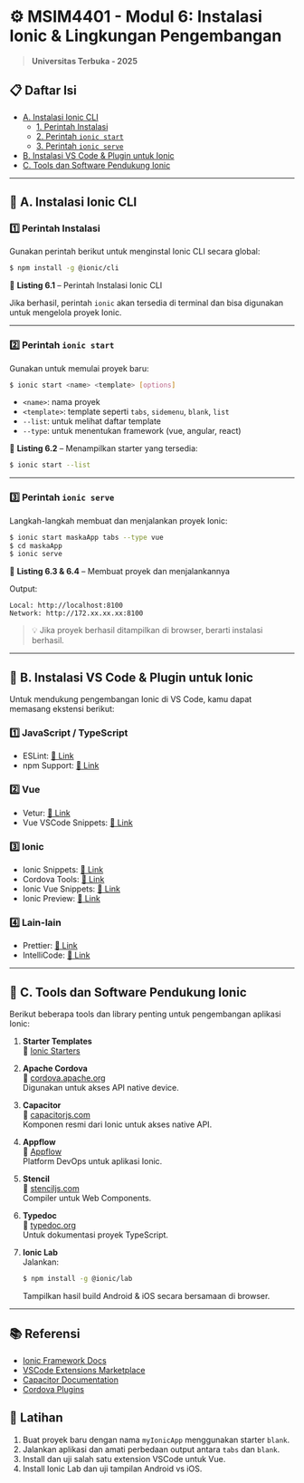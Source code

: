 # ⚙️ MSIM4401 - Modul 6: Instalasi Ionic & Lingkungan Pengembangan

> **Universitas Terbuka - 2025**

## 📋 Daftar Isi

- [A. Instalasi Ionic CLI](#a-instalasi-ionic-cli)
  - [1. Perintah Instalasi](#1-perintah-instalasi)
  - [2. Perintah `ionic start`](#2-perintah-ionic-start)
  - [3. Perintah `ionic serve`](#3-perintah-ionic-serve)
- [B. Instalasi VS Code & Plugin untuk Ionic](#b-instalasi-vs-code--plugin-untuk-ionic)
- [C. Tools dan Software Pendukung Ionic](#c-tools-dan-software-pendukung-ionic)

---

## 🔶 A. Instalasi Ionic CLI

### 1️⃣ Perintah Instalasi

Gunakan perintah berikut untuk menginstal Ionic CLI secara global:

```bash
$ npm install -g @ionic/cli
```

📌 **Listing 6.1** – Perintah Instalasi Ionic CLI

Jika berhasil, perintah `ionic` akan tersedia di terminal dan bisa digunakan untuk mengelola proyek Ionic.

---

### 2️⃣ Perintah `ionic start`

Gunakan untuk memulai proyek baru:

```bash
$ ionic start <name> <template> [options]
```

- `<name>`: nama proyek
- `<template>`: template seperti `tabs`, `sidemenu`, `blank`, `list`
- `--list`: untuk melihat daftar template
- `--type`: untuk menentukan framework (vue, angular, react)

📌 **Listing 6.2** – Menampilkan starter yang tersedia:
```bash
$ ionic start --list
```

---

### 3️⃣ Perintah `ionic serve`

Langkah-langkah membuat dan menjalankan proyek Ionic:

```bash
$ ionic start maskaApp tabs --type vue
$ cd maskaApp
$ ionic serve
```

📌 **Listing 6.3 & 6.4** – Membuat proyek dan menjalankannya

Output:
```
Local: http://localhost:8100
Network: http://172.xx.xx.xx:8100
```

> 💡 Jika proyek berhasil ditampilkan di browser, berarti instalasi berhasil.

---

## 🧰 B. Instalasi VS Code & Plugin untuk Ionic

Untuk mendukung pengembangan Ionic di VS Code, kamu dapat memasang ekstensi berikut:

### 1️⃣ JavaScript / TypeScript
- ESLint: [🔗 Link](https://marketplace.visualstudio.com/items?itemName=dbaeumer.vscode-eslint)
- npm Support: [🔗 Link](https://marketplace.visualstudio.com/items?itemName=eg2.vscode-npm-script)

### 2️⃣ Vue
- Vetur: [🔗 Link](https://marketplace.visualstudio.com/items?itemName=octref.vetur)
- Vue VSCode Snippets: [🔗 Link](https://marketplace.visualstudio.com/items?itemName=sdras.vue-vscode-snippets)

### 3️⃣ Ionic
- Ionic Snippets: [🔗 Link](https://marketplace.visualstudio.com/items?itemName=fivethree.vscode-ionic-snippets)
- Cordova Tools: [🔗 Link](https://marketplace.visualstudio.com/items?itemName=Msjsdiag.cordova-tools)
- Ionic Vue Snippets: [🔗 Link](https://marketplace.visualstudio.com/items?itemName=dlodeprojuicer.ionicvuesnippets)
- Ionic Preview: [🔗 Link](https://marketplace.visualstudio.com/items?itemName=ionic-preview.ionic-preview)

### 4️⃣ Lain-lain
- Prettier: [🔗 Link](https://marketplace.visualstudio.com/items?itemName=esbenp.prettier-vscode)
- IntelliCode: [🔗 Link](https://marketplace.visualstudio.com/items?itemName=visualstudioexptteam.vscodeintellicode)

---

## 🧪 C. Tools dan Software Pendukung Ionic

Berikut beberapa tools dan library penting untuk pengembangan aplikasi Ionic:

1. **Starter Templates**  
   🔗 [Ionic Starters](https://market.ionicframework.com/starters)

2. **Apache Cordova**  
   🔗 [cordova.apache.org](https://cordova.apache.org/)  
   Digunakan untuk akses API native device.

3. **Capacitor**  
   🔗 [capacitorjs.com](https://capacitorjs.com/)  
   Komponen resmi dari Ionic untuk akses native API.

4. **Appflow**  
   🔗 [Appflow](https://ionicframework.com/appflow)  
   Platform DevOps untuk aplikasi Ionic.

5. **Stencil**  
   🔗 [stenciljs.com](https://stenciljs.com/)  
   Compiler untuk Web Components.

6. **Typedoc**  
   🔗 [typedoc.org](https://typedoc.org/)  
   Untuk dokumentasi proyek TypeScript.

7. **Ionic Lab**  
   Jalankan:
   ```bash
   $ npm install -g @ionic/lab
   ```
   Tampilkan hasil build Android & iOS secara bersamaan di browser.

---

## 📚 Referensi

- [Ionic Framework Docs](https://ionicframework.com/docs/)
- [VSCode Extensions Marketplace](https://marketplace.visualstudio.com/)
- [Capacitor Documentation](https://capacitorjs.com/docs)
- [Cordova Plugins](https://cordova.apache.org/plugins/)

## 📝 Latihan

1. Buat proyek baru dengan nama `myIonicApp` menggunakan starter `blank`.
2. Jalankan aplikasi dan amati perbedaan output antara `tabs` dan `blank`.
3. Install dan uji salah satu extension VSCode untuk Vue.
4. Install Ionic Lab dan uji tampilan Android vs iOS.
